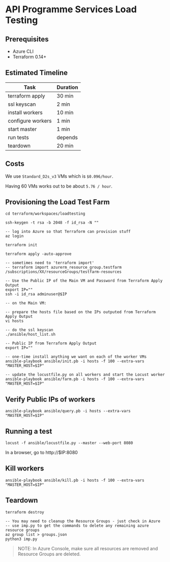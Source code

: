 
# API Programme Services Load Testing

## Prerequisites

* Azure CLI
* Terraform 0.14+

## Estimated Timeline

| Task              | Duration |
|-------------------|----------|
| terraform apply   | 30 min   |
| ssl keyscan       | 2 min    |
| install workers   | 10 min   |
| configure workers | 1 min    |
| start master      | 1 min    |
| run tests         | depends  |
| teardown          | 20 min   |

## Costs

We use `Standard_D2s_v3` VMs which is `$0.096/hour`.

Having 60 VMs works out to be about `5.76 / hour`.


## Provisioning the Load Test Farm

```
cd terraform/workspaces/loadtesting

ssh-keygen -t rsa -b 2048 -f id_rsa -N ""

-- log into Azure so that Terraform can provision stuff
az login

terraform init

terraform apply -auto-approve

-- sometimes need to 'terraform import'
-- terraform import azurerm_resource_group.testfarm /subscriptions/XX/resourceGroups/testfarm-resources

-- Use the Public IP of the Main VM and Password from Terraform Apply Output
export IP=""
ssh -i id_rsa adminuser@$IP

-- on the Main VM:

-- prepare the hosts file based on the IPs outputed from Terraform Apply Output
vi hosts

-- do the ssl keyscan
./ansible/host_list.sh

-- Public IP from Terraform Apply Output
export IP=""

-- one-time install anything we want on each of the worker VMs
ansible-playbook ansible/init.pb -i hosts -f 100 --extra-vars "MASTER_HOST=$IP"

-- update the locustfile.py on all workers and start the Locust worker
ansible-playbook ansible/farm.pb -i hosts -f 100 --extra-vars "MASTER_HOST=$IP"

```

## Verify Public IPs of workers

```
ansible-playbook ansible/query.pb -i hosts --extra-vars "MASTER_HOST=$IP"
```

## Running a test

```
locust -f ansible/locustfile.py --master --web-port 8080
```

In a browser, go to http://$IP:8080

## Kill workers

```
ansible-playbook ansible/kill.pb -i hosts -f 100 --extra-vars "MASTER_HOST=$IP"
```

## Teardown

```
terraform destroy

-- You may need to cleanup the Resource Groups - just check in Azure
-- use imp.py to get the commands to delete any remaining azure resource groups
az group list > groups.json
python3 imp.py
```

> NOTE: In Azure Console, make sure all resources are removed and Resource Groups are deleted.

